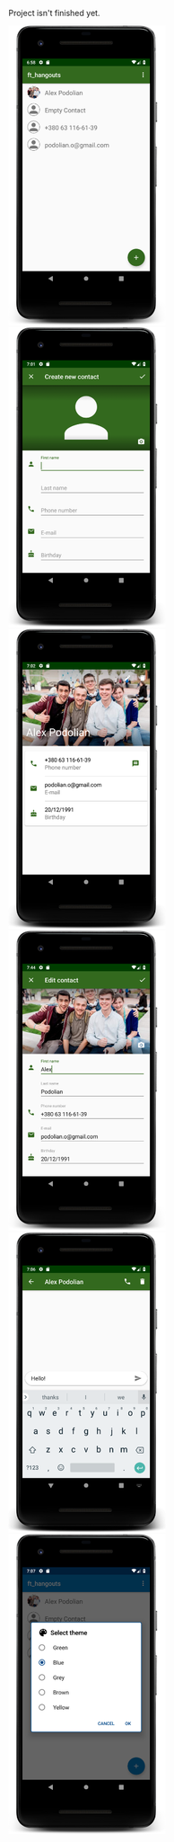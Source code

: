 Project isn't finished yet.

<img src="captures/main_screen.png" width="280"/> <img src="captures/create_contact_screen.png" width="280"/> <img src="captures/contact_info_screen.png" width="280" />
<img src="captures/edit_contact_screen.png" width="280" /> <img src="captures/message_screen.png" width="280" /> <img src="captures/change_theme_screen.png" width="280" />
